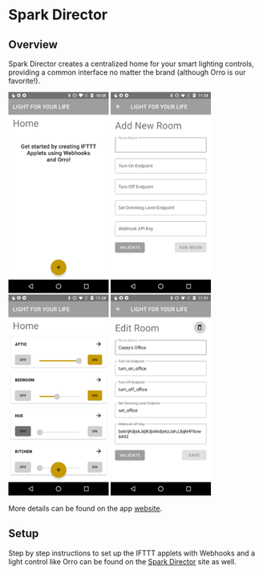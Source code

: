 # Spark Director

## Overview
Spark Director creates a centralized home for your smart lighting controls, providing a common interface no matter the brand (although Orro is our favorite!).

<p>
  <img src="docs/assets/images/SparkDirector_control_empty.png" width="200" height="400"/>   
  <img src="docs/assets/images/SparkDirector_add.png" width="200" height="400"/>  
  <img src="docs/assets/images/SparkDirector_control.png" width="200" height="400"/>    
  <img src="docs/assets/images/SparkDirector_edit.png" width="200" height="400"/>
</p>

More details can be found on the app [website](http://caseytmorris.com/sparkdirector).

## Setup

Step by step instructions to set up the IFTTT applets with Webhooks and a light control like Orro can be found on the [Spark Director](http://caseytmorris.com/sparkdirector/setup) site as well.

